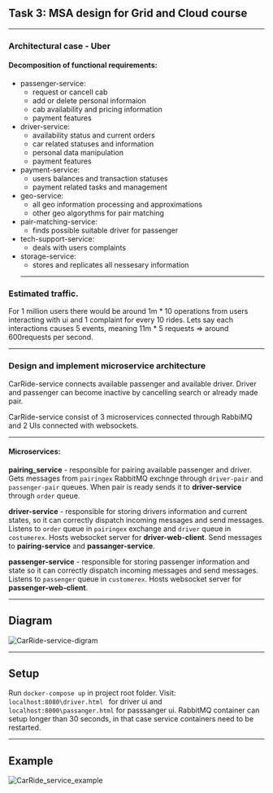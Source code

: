 ## Task 3: MSA design for Grid and Cloud course
__________
### Architectural case - Uber
#### Decomposition of functional requirements:
  - passenger-service:
      - request or cancell cab
      - add or delete personal informaion
      - cab availability and pricing information
      - payment features
  - driver-service:
      - availability status and current orders
      - car related statuses and information
      - personal data manipulation
      - payment features
  - payment-service:
      - users balances and transaction statuses
      - payment related tasks and management
  - geo-service:
      - all geo information processing and approximations
      - other geo algorythms for pair matching
  - pair-matching-service:
      - finds possible suitable driver for passenger
  - tech-support-service:
      - deals with users complaints
  - storage-service:
      - stores and replicates all nessesary information
    _____________
### Estimated traffic.
For 1 million users there would be around 1m * 10 operations from users interacting with ui and 1 complaint for every 10 rides. Lets say each interactions causes 5 events, meaning 11m * 5 requests => around 600requests per second.
____________
### Design and implement microservice architecture
CarRide-service connects available passenger and available driver.
Driver and passenger can become inactive by cancelling search or already made pair.

CarRide-service consist of 3 microservices connected through RabbiMQ and 2 UIs connected with websockets.
__________
#### Microservices:
**pairing_service** - responsible for pairing available passenger and driver. Gets messages from `pairingex` RabbitMQ exchnge through `driver-pair` and `passenger-pair` queues. When pair is ready sends it to **driver-service** through `order` queue.

**driver-service** - responsible for storing drivers information and current states, so it can correctly dispatch incoming messages and send messages. Listens to `order` queue in `pairingex` exchange and `driver` queue in `costumerex`. Hosts websocket server for **driver-web-client**. Send messages to **pairing-service** and **passanger-service**.

**passenger-service** - responsible for storing passenger information and state so it can correctly dispatch incoming messages and send messages. Listens to `passenger` queue in `customerex`. Hosts websocket server for **passenger-web-client**.
_______________
## Diagram
![CarRide-service-digram](https://github.com/Lixerus/CarRide-service/assets/61562096/47711b13-f6c7-4d87-bd51-d4f5cd597021)
_______________
## Setup
Run ```docker-compose up``` in project root folder.
Visit: ```localhost:8080\driver.html ``` for driver ui
and ``` localhost:8000\passanger.html ``` for passsanger ui.
RabbitMQ container can setup longer than 30 seconds, in that case service containers need to be restarted.
__________________
## Example
![CarRide_service_example](https://github.com/Lixerus/CarRide-service/assets/61562096/0287eae5-6c0e-4efe-bc43-f764302c7965)
